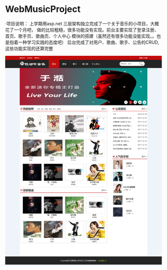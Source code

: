 # WebMusicProject
·项目说明：
上学期用asp.net 三层架构独立完成了一个关于音乐的小项目，大概花了一个月吧，
做的比较粗糙，很多功能没有实现。前台主要实现了登录注册、首页、歌手页、歌曲页、个人中心
模块的搭建（虽然还有很多功能没能实现。。也是抱着一种学习实践的态度吧）
后台完成了对用户、歌曲、歌手、公告的CRUD,这些功能实现的还算完整

![](https://github.com/Gong0911/WebMusicProject/blob/master/%E9%9F%B3%E4%B9%90%E7%BD%91/Picture/index.png)
